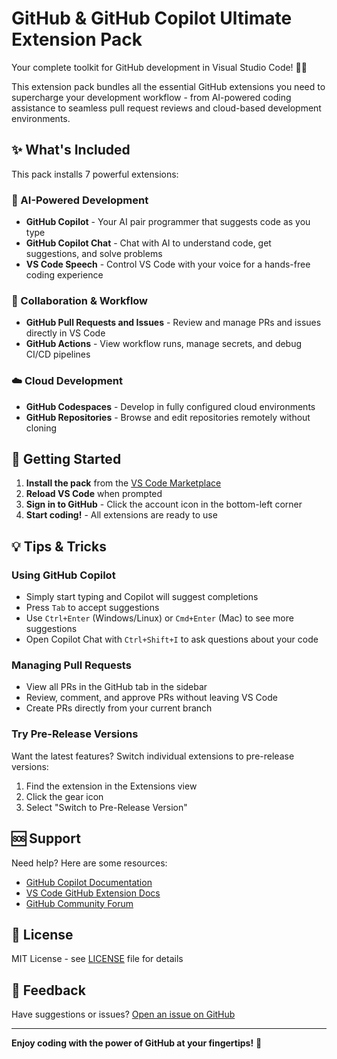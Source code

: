 # GitHub & GitHub Copilot Ultimate Extension Pack

Your complete toolkit for GitHub development in Visual Studio Code! 🚀✨

This extension pack bundles all the essential GitHub extensions you need to supercharge your development workflow - from AI-powered coding assistance to seamless pull request reviews and cloud-based development environments.

## ✨ What's Included

This pack installs 7 powerful extensions:

### 🤖 AI-Powered Development
- **GitHub Copilot** - Your AI pair programmer that suggests code as you type
- **GitHub Copilot Chat** - Chat with AI to understand code, get suggestions, and solve problems
- **VS Code Speech** - Control VS Code with your voice for a hands-free coding experience

### 🔄 Collaboration & Workflow
- **GitHub Pull Requests and Issues** - Review and manage PRs and issues directly in VS Code
- **GitHub Actions** - View workflow runs, manage secrets, and debug CI/CD pipelines

### ☁️ Cloud Development
- **GitHub Codespaces** - Develop in fully configured cloud environments
- **GitHub Repositories** - Browse and edit repositories remotely without cloning

## 🚀 Getting Started

1. **Install the pack** from the [VS Code Marketplace](https://marketplace.visualstudio.com/)
2. **Reload VS Code** when prompted
3. **Sign in to GitHub** - Click the account icon in the bottom-left corner
4. **Start coding!** - All extensions are ready to use

## 💡 Tips & Tricks

### Using GitHub Copilot
- Simply start typing and Copilot will suggest completions
- Press `Tab` to accept suggestions
- Use `Ctrl+Enter` (Windows/Linux) or `Cmd+Enter` (Mac) to see more suggestions
- Open Copilot Chat with `Ctrl+Shift+I` to ask questions about your code

### Managing Pull Requests
- View all PRs in the GitHub tab in the sidebar
- Review, comment, and approve PRs without leaving VS Code
- Create PRs directly from your current branch

### Try Pre-Release Versions
Want the latest features? Switch individual extensions to pre-release versions:
1. Find the extension in the Extensions view
2. Click the gear icon
3. Select "Switch to Pre-Release Version"

## 🆘 Support

Need help? Here are some resources:
- [GitHub Copilot Documentation](https://docs.github.com/copilot)
- [VS Code GitHub Extension Docs](https://code.visualstudio.com/docs/sourcecontrol/github)
- [GitHub Community Forum](https://github.com/community)

## 📝 License

MIT License - see [LICENSE](LICENSE) file for details

## 🙏 Feedback

Have suggestions or issues? [Open an issue on GitHub](https://github.com/jamesmontemagno/copilot-extension-pack/issues)

---

**Enjoy coding with the power of GitHub at your fingertips!** 🎉
